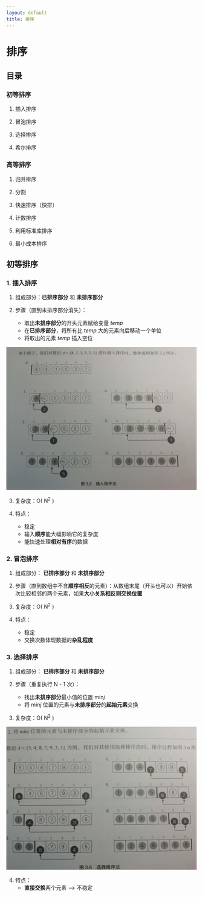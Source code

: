 ```yaml
---
layout: default
title: 排序
---
```

# 排序

## 目录

### 初等排序

1. 插入排序

2. 冒泡排序

3. 选择排序

4. 希尔排序

### 高等排序

1. 归并排序

2. 分割

3. 快速排序（快排）

4. 计数排序

5. 利用标准库排序

6. 最小成本排序

## 初等排序

### 1. 插入排序

1. 组成部分：**已排序部分** 和 **未排序部分**

2. 步骤（直到未排序部分消失）：
    * 取出**未排序部分**的开头元素赋给变量 *temp*
    * 在**已排序部分**，将所有比 *temp* 大的元素向后移动一个单位
    * 将取出的元素 *temp* 插入空位

![](../images/add01/Insertsort.jpg)

3. 复杂度：O( N<sup>2</sup> )

4. 特点：
    * 稳定
    * 输入**顺序**能大幅影响它的复杂度
    * 能快速处理**相对有序**的数据

### 2. 冒泡排序

1. 组成部分： **已排序部分** 和 **未排序部分**

2. 步骤（直到数组中不含**顺序相反**的元素）：从数组末尾（开头也可以）开始依次比较相邻的两个元素，如果**大小关系相反则交换位置**

3. 复杂度：O( N<sup>2</sup> )

4. 特点：
    * 稳定
    * 交换次数体现数据的**杂乱程度**

### 3. 选择排序

1. 组成部分： **已排序部分** 和 **未排序部分**

2. 步骤（重复执行 N - 1 次）：
    * 找出**未排序部分**最小值的位置 min*j*
    * 将 min*j* 位置的元素与**未排序部分**的**起始元素**交换

3. 复杂度：O( N<sup>2</sup> )

![](../images/add01/Selectionsort.jpg)

4. 特点：
    * **直接交换**两个元素 --> 不稳定